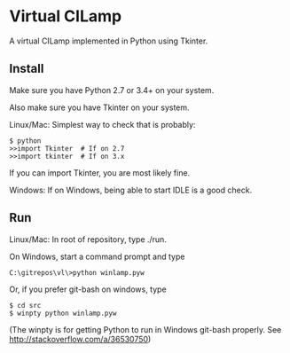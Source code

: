 Virtual CILamp
==============

A virtual CILamp implemented in Python using Tkinter.

Install
-------

Make sure you have Python 2.7 or 3.4+ on your system.

Also make sure you have Tkinter on your system.

Linux/Mac: Simplest way to check that is probably:

    $ python
    >>import Tkinter  # If on 2.7
    >>import tkinter  # If on 3.x

If you can import Tkinter, you are most likely fine.

Windows: If on Windows, being able to start IDLE is a good check.


Run
---

Linux/Mac: In root of repository, type ./run.

On Windows, start a command prompt and type

    C:\gitrepos\vl\>python winlamp.pyw

Or, if you prefer git-bash on windows, type

    $ cd src
    $ winpty python winlamp.pyw

(The winpty is for getting Python to run in Windows git-bash properly. See http://stackoverflow.com/a/36530750)
